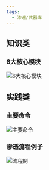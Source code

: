 ```yaml
---
tags:
  - 渗透/武器库
---
```


## 知识类
### 6大核心模块

![6大核心模块](metasploit_knowledge_6core_modules.png)

## 实践类
### 主要命令

![主要命令](metasploit_knowledge_commands.png)

### 渗透流程例子

![流程例](metasploit_practice_example.png)